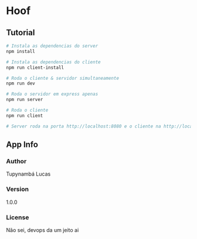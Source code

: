 # Hoof

## Tutorial

``` bash
# Instala as dependencias do server
npm install

# Instala as dependencias do cliente
npm run client-install

# Roda o cliente & servidor simultaneamente
npm run dev

# Roda o servidor em express apenas
npm run server

# Roda o cliente
npm run client

# Server roda na porta http://localhost:8080 e o cliente na http://localhost:3000 (apenas para desenvolvimento)
```

## App Info

### Author

Tupynambá Lucas

### Version

1.0.0

### License

Não sei, devops da um jeito ai
